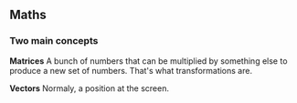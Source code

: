 ## Maths
### Two main concepts
**Matrices**
A bunch of numbers that can be multiplied by something else to produce a new set of numbers. That's what transformations are.

**Vectors**
Normaly, a position at the screen.